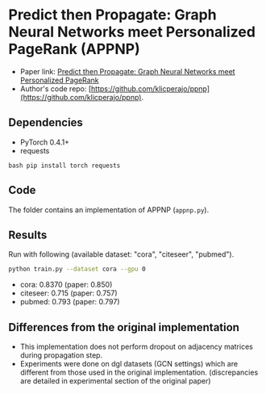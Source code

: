 Predict then Propagate: Graph Neural Networks meet Personalized PageRank (APPNP)
============

- Paper link: [Predict then Propagate: Graph Neural Networks meet Personalized PageRank](https://arxiv.org/abs/1810.05997)
- Author's code repo: [https://github.com/klicperajo/ppnp](https://github.com/klicperajo/ppnp). 

Dependencies
------------
- PyTorch 0.4.1+
- requests

``bash
pip install torch requests
``

Code
-----
The folder contains an implementation of APPNP (`appnp.py`).


Results
-------

Run with following (available dataset: "cora", "citeseer", "pubmed").   
```bash
python train.py --dataset cora --gpu 0
```

* cora: 0.8370 (paper: 0.850)
* citeseer: 0.715 (paper: 0.757)
* pubmed: 0.793 (paper: 0.797)

Differences from the original implementation 
---------

- This implementation does not perform dropout on adjacency matrices  during propagation step.
- Experiments were done on dgl datasets (GCN settings) which are different from those used in the original implementation. (discrepancies are detailed in experimental section of the original paper)
